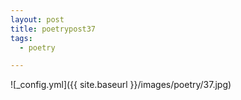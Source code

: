 ```yaml
---
layout: post
title: poetrypost37
tags:
  - poetry

---
```




![_config.yml]({{ site.baseurl }}/images/poetry/37.jpg)


